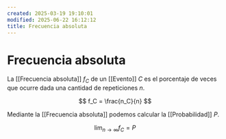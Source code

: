 ```yaml
---
created: 2025-03-19 19:10:01
modified: 2025-06-22 16:12:12
title: Frecuencia absoluta
---
```


# Frecuencia absoluta

La [[Frecuencia absoluta]] $f_C$ de un [[Evento]] $C$ es el porcentaje de veces que ocurre dada una cantidad de repeticiones $n$.

$$
f_C = \frac{n_C}{n}
$$

Mediante la [[Frecuencia absoluta]] podemos calcular la [[Probabilidad]] $P$.

$$
\lim_{n \to \infty} f_C = P
$$
